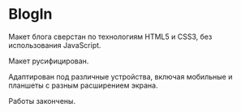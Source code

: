# BlogIn

Макет блога сверстан по технологиям HTML5 и CSS3, без использования JavaScript.

Макет русифицирован.

Адаптирован под различные устройства, включая мобильные и планшеты с разным расширением экрана.

Работы закончены.
